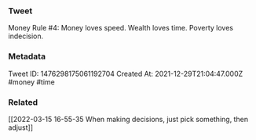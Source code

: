 ### Tweet
Money Rule #4: 
Money loves speed. 
Wealth loves time.
Poverty loves indecision.

### Metadata
Tweet ID: 1476298175061192704
Created At: 2021-12-29T21:04:47.000Z
#money 
#time

### Related
[[2022-03-15 16-55-35 When making decisions, just pick something, then adjust]]

